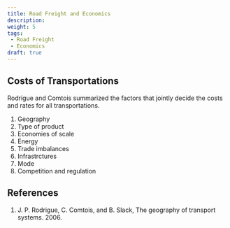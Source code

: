 ```yaml
---
title: Road Freight and Economics
description:
weight: 5
tags:
 - Road Freight
 - Economics
draft: true
---
```


## Costs of Transportations

Rodrigue and Comtois summarized the factors that jointly decide the costs and rates for all transportations.

1. Geography
2. Type of product
3. Economies of scale
4. Energy
5. Trade imbalances
6. Infrastrctures
7. Mode
8. Competition and regulation





## References

1. J. P. Rodrigue, C. Comtois, and B. Slack, The geography of transport systems. 2006.


